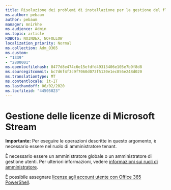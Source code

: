 ```yaml
---
title: Risoluzione dei problemi di installazione per la gestione del flusso di licenza del flusso
ms.author: pebaum
author: pebaum
manager: mnirkhe
ms.audience: Admin
ms.topic: article
ROBOTS: NOINDEX, NOFOLLOW
localization_priority: Normal
ms.collection: Adm_O365
ms.custom:
- "1339"
- "2800001"
ms.openlocfilehash: 8477d8e474c6e15efdfd49313406e105e7b9f8d8
ms.sourcegitcommit: bc7d6f4f3c9f7060d073f5130e1ec856e248d020
ms.translationtype: MT
ms.contentlocale: it-IT
ms.lasthandoff: 06/02/2020
ms.locfileid: "44505023"
---
```

# <a name="managing-microsoft-stream-licenses"></a>Gestione delle licenze di Microsoft Stream

**Importante:** Per eseguire le operazioni descritte in questo argomento, è necessario essere nel ruolo di amministratore tenant.

È necessario essere un amministratore globale o un amministratore di gestione utenti. Per ulteriori informazioni, vedere [informazioni sui ruoli di amministratore](https://docs.microsoft.com/microsoft-365/admin/add-users/about-admin-roles).

È possibile assegnare [licenze agli account utente con Office 365 PowerShell](https://go.microsoft.com/fwlink/p/?linkid=850410).

